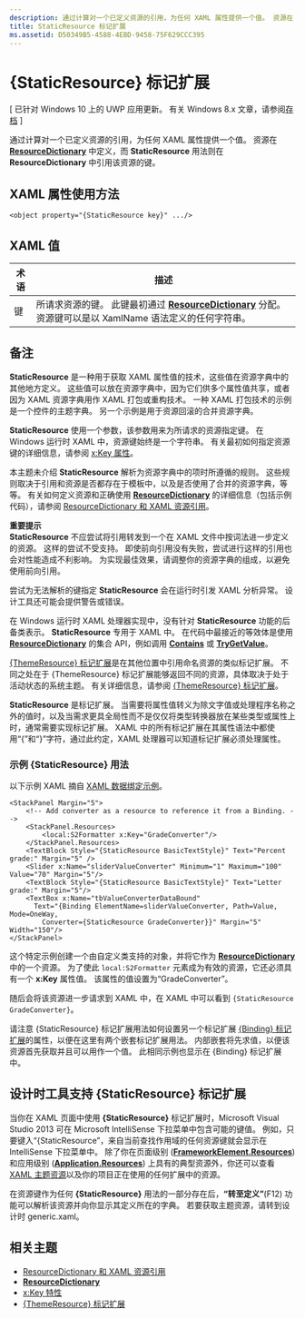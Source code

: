 ```yaml
---
description: 通过计算对一个已定义资源的引用，为任何 XAML 属性提供一个值。 资源在 ResourceDictionary 中定义，而 StaticResource 用法则在 ResourceDictionary 中引用该资源的键。
title: StaticResource 标记扩展
ms.assetid: D50349B5-4588-4EBD-9458-75F629CCC395
---
```


# {StaticResource} 标记扩展

\[ 已针对 Windows 10 上的 UWP 应用更新。 有关 Windows 8.x 文章，请参阅[存档](http://go.microsoft.com/fwlink/p/?linkid=619132) \]

通过计算对一个已定义资源的引用，为任何 XAML 属性提供一个值。 资源在 [**ResourceDictionary**](https://msdn.microsoft.com/library/windows/apps/br208794) 中定义，而 **StaticResource** 用法则在 **ResourceDictionary** 中引用该资源的键。

## XAML 属性使用方法

``` syntax
<object property="{StaticResource key}" .../>
```

## XAML 值

| 术语 | 描述 |
|------|-------------|
| 键 | 所请求资源的键。 此键最初通过 [**ResourceDictionary**](https://msdn.microsoft.com/library/windows/apps/br208794) 分配。 资源键可以是以 XamlName 语法定义的任何字符串。 |

## 备注

**StaticResource** 是一种用于获取 XAML 属性值的技术，这些值在资源字典中的其他地方定义。 这些值可以放在资源字典中，因为它们供多个属性值共享，或者因为 XAML 资源字典用作 XAML 打包或重构技术。 一种 XAML 打包技术的示例是一个控件的主题字典。 另一个示例是用于资源回滚的合并资源字典。

**StaticResource** 使用一个参数，该参数用来为所请求的资源指定键。 在 Windows 运行时 XAML 中，资源键始终是一个字符串。 有关最初如何指定资源键的详细信息，请参阅 [x:Key 属性](x-key-attribute.md)。

本主题未介绍 **StaticResource** 解析为资源字典中的项时所遵循的规则。 这些规则取决于引用和资源是否都存在于模板中，以及是否使用了合并的资源字典，等等。 有关如何定义资源和正确使用 [**ResourceDictionary**](https://msdn.microsoft.com/library/windows/apps/br208794) 的详细信息（包括示例代码），请参阅 [ResourceDictionary 和 XAML 资源引用](https://msdn.microsoft.com/library/windows/apps/mt187273)。

**重要提示**  
**StaticResource** 不应尝试将引用转发到一个在 XAML 文件中按词法进一步定义的资源。 这样的尝试不受支持。 即使前向引用没有失败，尝试进行这样的引用也会对性能造成不利影响。 为实现最佳效果，请调整你的资源字典的组成，以避免使用前向引用。

尝试为无法解析的键指定 **StaticResource** 会在运行时引发 XAML 分析异常。 设计工具还可能会提供警告或错误。

在 Windows 运行时 XAML 处理器实现中，没有针对 **StaticResource** 功能的后备类表示。 **StaticResource** 专用于 XAML 中。 在代码中最接近的等效体是使用 [**ResourceDictionary**](https://msdn.microsoft.com/library/windows/apps/br208794) 的集合 API，例如调用 [**Contains**](https://msdn.microsoft.com/library/windows/apps/jj635925) 或 [**TryGetValue**](https://msdn.microsoft.com/library/windows/apps/jj603139)。

[{ThemeResource} 标记扩展](themeresource-markup-extension.md)是在其他位置中引用命名资源的类似标记扩展。 不同之处在于 {ThemeResource} 标记扩展能够返回不同的资源，具体取决于处于活动状态的系统主题。 有关详细信息，请参阅 [{ThemeResource} 标记扩展](themeresource-markup-extension.md)。

**StaticResource** 是标记扩展。 当需要将属性值转义为除文字值或处理程序名称之外的值时，以及当需求更具全局性而不是仅仅将类型转换器放在某些类型或属性上时，通常需要实现标记扩展。 XAML 中的所有标记扩展在其属性语法中都使用“\{”和“\}”字符，通过此约定，XAML 处理器可以知道标记扩展必须处理属性。

### 示例 {StaticResource} 用法

以下示例 XAML 摘自 [XAML 数据绑定示例](http://go.microsoft.com/fwlink/p/?linkid=226854)。

```xaml
<StackPanel Margin="5">
    <!-- Add converter as a resource to reference it from a Binding. --> 
    <StackPanel.Resources>
        <local:S2Formatter x:Key="GradeConverter"/>
    </StackPanel.Resources>
    <TextBlock Style="{StaticResource BasicTextStyle}" Text="Percent grade:" Margin="5" />
    <Slider x:Name="sliderValueConverter" Minimum="1" Maximum="100" Value="70" Margin="5"/>
    <TextBlock Style="{StaticResource BasicTextStyle}" Text="Letter grade:" Margin="5"/>
    <TextBox x:Name="tbValueConverterDataBound"
      Text="{Binding ElementName=sliderValueConverter, Path=Value, Mode=OneWay,  
        Converter={StaticResource GradeConverter}}" Margin="5" Width="150"/> 
</StackPanel> 
```

这个特定示例创建一个由自定义类支持的对象，并将它作为 [**ResourceDictionary**](https://msdn.microsoft.com/library/windows/apps/br208794) 中的一个资源。 为了使此 `local:S2Formatter` 元素成为有效的资源，它还必须具有一个 **x:Key** 属性值。 该属性的值设置为“GradeConverter”。

随后会将该资源进一步请求到 XAML 中，在 XAML 中可以看到 `{StaticResource GradeConverter}`。

请注意 {StaticResource} 标记扩展用法如何设置另一个标记扩展 [{Binding} 标记扩展](binding-markup-extension.md)的属性，以便在这里有两个嵌套标记扩展用法。 内部嵌套将先求值，以便该资源首先获取并且可以用作一个值。 此相同示例也显示在 {Binding} 标记扩展中。

## 设计时工具支持 **{StaticResource}** 标记扩展

当你在 XAML 页面中使用 **{StaticResource}** 标记扩展时，Microsoft Visual Studio 2013 可在 Microsoft IntelliSense 下拉菜单中包含可能的键值。 例如，只要键入“{StaticResource”，来自当前查找作用域的任何资源键就会显示在 IntelliSense 下拉菜单中。 除了你在页面级别 ([**FrameworkElement.Resources**](https://msdn.microsoft.com/library/windows/apps/br208740)) 和应用级别 ([**Application.Resources**](https://msdn.microsoft.com/library/windows/apps/br242338)) 上具有的典型资源外，你还可以查看 [XAML 主题资源](https://msdn.microsoft.com/library/windows/apps/mt187274)以及你的项目正在使用的任何扩展中的资源。

在资源键作为任何 **{StaticResource}** 用法的一部分存在后，**“转至定义”**(F12) 功能可以解析该资源并向你显示其定义所在的字典。 若要获取主题资源，请转到设计时 generic.xaml。

## 相关主题

* [ResourceDictionary 和 XAML 资源引用](https://msdn.microsoft.com/library/windows/apps/mt187273)
* [**ResourceDictionary**](https://msdn.microsoft.com/library/windows/apps/br208794)
* [x:Key 特性](x-key-attribute.md)
* [{ThemeResource} 标记扩展](themeresource-markup-extension.md)



<!--HONumber=Mar16_HO1-->



